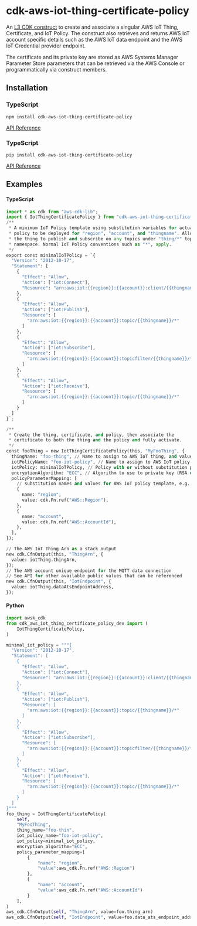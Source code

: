 # cdk-aws-iot-thing-certificate-policy

An [L3 CDK construct](https://docs.aws.amazon.com/cdk/v2/guide/constructs.html#constructs_lib) to create and associate a singular AWS IoT Thing, Certificate, and IoT Policy. The construct also retrieves and returns AWS IoT account specific details such as the AWS IoT data endpoint and the AWS IoT Credential provider endpoint.

The certificate and its private key are stored as AWS Systems Manager Parameter Store parameters that can be retrieved via the AWS Console or programmatically via construct members.

## Installation

### TypeScript

```shell
npm install cdk-aws-iot-thing-certificate-policy
```

[API Reference](doc/api-typescript.md)

### TypeScript

```shell
pip install cdk-aws-iot-thing-certificate-policy
```

[API Reference](doc/api-python.md)

## Examples

#### TypeScript

```python
import * as cdk from "aws-cdk-lib";
import { IotThingCertificatePolicy } from "cdk-aws-iot-thing-certificate-policy-dev";
/**
 * A minimum IoT Policy template using substitution variables for actual
 * policy to be deployed for "region", "account", and "thingname". Allows
 * the thing to publish and subscribe on any topics under "thing/*" topic
 * namespace. Normal IoT Policy conventions such as "*", apply.
 */
export const minimalIoTPolicy = `{
  "Version": "2012-10-17",
  "Statement": [
    {
      "Effect": "Allow",
      "Action": ["iot:Connect"],
      "Resource": "arn:aws:iot:{{region}}:{{account}}:client/{{thingname}}"
    },
    {
      "Effect": "Allow",
      "Action": ["iot:Publish"],
      "Resource": [
        "arn:aws:iot:{{region}}:{{account}}:topic/{{thingname}}/*"
      ]
    },
    {
      "Effect": "Allow",
      "Action": ["iot:Subscribe"],
      "Resource": [
        "arn:aws:iot:{{region}}:{{account}}:topicfilter/{{thingname}}/*"
      ]
    },
    {
      "Effect": "Allow",
      "Action": ["iot:Receive"],
      "Resource": [
        "arn:aws:iot:{{region}}:{{account}}:topic/{{thingname}}/*"
      ]
    }
  ]
}`;

/**
 * Create the thing, certificate, and policy, then associate the
 * certificate to both the thing and the policy and fully activate.
 */
const fooThing = new IotThingCertificatePolicy(this, "MyFooThing", {
  thingName: "foo-thing", // Name to assign to AWS IoT thing, and value for {{thingname}} in policy template
  iotPolicyName: "foo-iot-policy", // Name to assign to AWS IoT policy
  iotPolicy: minimalIoTPolicy, // Policy with or without substitution parameters from above
  encryptionAlgorithm: "ECC", // Algorithm to use to private key (RSA or ECC)
  policyParameterMapping: [
    // substitution names and values for AWS IoT policy template, e.g., {{region}} and {{account}}
    {
      name: "region",
      value: cdk.Fn.ref("AWS::Region"),
    },
    {
      name: "account",
      value: cdk.Fn.ref("AWS::AccountId"),
    },
  ],
});

// The AWS IoT Thing Arn as a stack output
new cdk.CfnOutput(this, "ThingArn", {
  value: iotThing.thingArn,
});
// The AWS account unique endpoint for the MQTT data connection
// See API for other available public values that can be referenced
new cdk.CfnOutput(this, "IotEndpoint", {
  value: iotThing.dataAtsEndpointAddress,
});
```

#### Python

```python
import awsk_cdk
from cdk_aws_iot_thing_certificate_policy_dev import (
    IotThingCertificatePolicy,
)

minimal_iot_policy = """{
  "Version": "2012-10-17",
  "Statement": [
    {
      "Effect": "Allow",
      "Action": ["iot:Connect"],
      "Resource": "arn:aws:iot:{{region}}:{{account}}:client/{{thingname}}"
    },
    {
      "Effect": "Allow",
      "Action": ["iot:Publish"],
      "Resource": [
        "arn:aws:iot:{{region}}:{{account}}:topic/{{thingname}}/*"
      ]
    },
    {
      "Effect": "Allow",
      "Action": ["iot:Subscribe"],
      "Resource": [
        "arn:aws:iot:{{region}}:{{account}}:topicfilter/{{thingname}}/*"
      ]
    },
    {
      "Effect": "Allow",
      "Action": ["iot:Receive"],
      "Resource": [
        "arn:aws:iot:{{region}}:{{account}}:topic/{{thingname}}/*"
      ]
    }
  ]
}"""
foo_thing = IotThingCertificatePolicy(
    self,
    "MyFooThing",
    thing_name="foo-thin",
    iot_policy_name="foo-iot-policy",
    iot_policy=minimal_iot_policy,
    encryption_algorithm="ECC",
    policy_parameter_mapping=[
        {
            "name": "region",
            "value":aws_cdk.Fn.ref("AWS::Region")
        },
        {
            "name": "account",
            "value":aws_cdk.Fn.ref("AWS::AccountId")
        }
    ],
)
aws_cdk.CfnOutput(self, "ThingArn", value=foo.thing_arn)
aws_cdk.CfnOutput(self, "IotEndpoint", value=foo.data_ats_endpoint_address)
```
